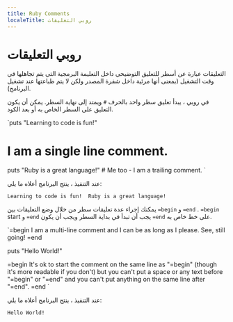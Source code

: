 ```yaml
---
title: Ruby Comments
localeTitle: روبي التعليقات
---
```

# روبي التعليقات

التعليقات عبارة عن أسطر للتعليق التوضيحي داخل التعليمة البرمجية التي يتم تجاهلها في وقت التشغيل (بمعنى أنها مرئية داخل شفرة المصدر ولكن لا يتم طباعتها عند تشغيل البرنامج).

في روبي ، يبدأ تعليق سطر واحد بالحرف `#` ويمتد إلى نهاية السطر. يمكن أن يكون التعليق على السطر الخاص به أو بعد الكود.

 `puts "Learning to code is fun!" 
 
 # I am a single line comment. 
 
 puts "Ruby is a great language!" # Me too - I am a trailing comment. 
` 

عند التنفيذ ، ينتج البرنامج أعلاه ما يلي:

 `Learning to code is fun! 
 Ruby is a great language! 
` 

يمكنك إجراء عدة تعليقات سطر من خلال وضع التعليقات بين `=begin` و `=end` . `=begin` start و `=end` يجب أن تبدأ في بداية السطر ويجب أن يكون `=end` على خط خاص به.

 `=begin 
 I am a multi-line comment 
 and I can be as long as I please. 
 See, still going! 
 =end 
 
 puts "Hello World!" 
 
 =begin It's ok to start the comment on the same 
 line as "=begin" (though it's more readable if 
 you don't) but you can't put a space or any 
 text before "=begin" or "=end" and you can't put 
 anything on the same line after "=end". 
 =end 
` 

عند التنفيذ ، ينتج البرنامج أعلاه ما يلي:

 `Hello World! 
`